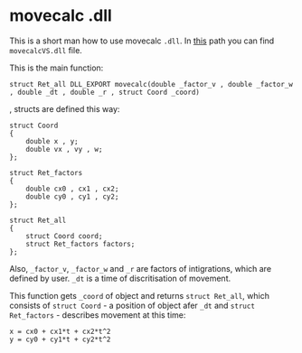 # movecalc .dll
This is a short man how to use movecalc ``.dll``.
In [this](https://github.com/project4sem/AeroHockey/tree/master/physics/movecalcVS/x64/Release) path you can find ``movecalcVS.dll`` file.

This is the main function: 
```
struct Ret_all DLL_EXPORT movecalc(double _factor_v , double _factor_w , double _dt , double _r , struct Coord _coord)
```
, structs are defined this way:
```
struct Coord
{
    double x , y;
    double vx , vy , w;
};

struct Ret_factors
{
    double cx0 , cx1 , cx2;
    double cy0 , cy1 , cy2;
};

struct Ret_all
{
    struct Coord coord;
    struct Ret_factors factors;
};
```
Also, ``_factor_v``, ``_factor_w`` and ``_r`` are factors of intigrations, which are defined by user.
``_dt`` is a time of discritisation of movement.

This function gets ``_coord`` of object and returns ``struct Ret_all``, which consists of ``struct Coord`` - a position of object afer ``_dt`` and ``struct Ret_factors`` - describes movement at this time:
```
x = cx0 + cx1*t + cx2*t^2
y = cy0 + cy1*t + cy2*t^2
```
